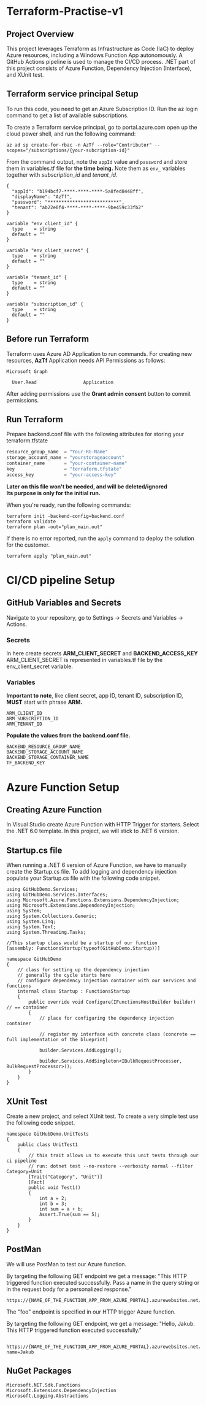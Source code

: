 # Terraform-Practise-v1

## Project Overview

This project leverages Terraform as Infrastructure as Code (IaC) to deploy Azure resources, including a Windows Function App autonomously. A GitHub Actions pipeline is used to manage the CI/CD process. .NET part of this project consists of Azure Function, Dependency Injection (Interface), and XUnit test.

## Terraform service principal Setup

To run this code, you need to get an Azure Subscription ID. Run the az login command to get a list of available subscriptions.

To create a Terraform service principal, go to portal.azure.com open up the cloud power shell, and run the following command:

```text
az ad sp create-for-rbac -n AzTf --role="Contributor" --scopes="/subscriptions/{your-subcription-id}"
```

From the command output, note the `appId` value and `password` and store them in variables.tf file for **the time being.** Note them as `env_` variables together with _subscription_id_ and _tenant_id_.

```text
{
  "appId": "b194bcf7-****-****-****-5a8fed8448ff",
  "displayName": "AzTf",
  "password": "**************************",
  "tenant": "ab22e0f4-****-****-****-9be459c33fb2"
}
```

```text
variable "env_client_id" {
  type    = string
  default = ""
}

variable "env_client_secret" {
  type    = string
  default = ""
}

variable "tenant_id" {
  type    = string
  default = ""
}

variable "subscription_id" {
  type    = string
  default = ""
}
```

## Before run Terraform

Terraform uses Azure AD Application to run commands. For creating new resources, **AzTf** Application needs API Permissions as follows:

```text
Microsoft Graph

  User.Read                 Application
```

After adding permissions use the **Grant admin consent** button to commit permissions.

## Run Terraform

Prepare backend.conf file with the following attributes for storing your terraform.tfstate

```terraform
resource_group_name  = "Your-RG-Name"
storage_account_name = "yourstorageaccount"
container_name       = "your-container-name"
key                  = "terraform.tfstate"
access_key           = "your-access-key"
```

**Later on this file won't be needed, and will be deleted/ignored**</br>
**Its purpose is only for the initial run.**

When you're ready, run the following commands:

```text
terraform init -backend-config=backend.conf
terraform validate
terraform plan -out="plan_main.out"
```

If there is no error reported, run the `apply` command to deploy the solution for the customer.

```text
terraform apply "plan_main.out"
```

# CI/CD pipeline Setup

## GitHub Variables and Secrets

Navigate to your repository, go to Settings -> Secrets and Variables -> Actions.

### Secrets

In here create secrets **ARM_CLIENT_SECRET** and **BACKEND_ACCESS_KEY**</br>
ARM_CLIENT_SECRET is represented in variables.tf file by the env_client_secret variable.

### Variables

**Important to note**, like client secret, app ID, tenant ID, subscription ID, **MUST** start with phrase **ARM.**

```text
ARM_CLIENT_ID
ARM_SUBSCRIPTION_ID
ARM_TENANT_ID
```

**Populate the values from the backend.conf file.**

```text
BACKEND_RESOURCE_GROUP_NAME
BACKEND_STORAGE_ACCOUNT_NAME
BACKEND_STORAGE_CONTAINER_NAME
TF_BACKEND_KEY
```

# Azure Function Setup

## Creating Azure Function

In Visual Studio create Azure Function with HTTP Trigger for starters. Select the .NET 6.0 template. In this project, we will stick to .NET 6 version.

## Startup.cs file

When running a .NET 6 version of Azure Function, we have to manually create the Startup.cs file. To add logging and dependency injection populate your Startup.cs file with the following code snippet.

```text
using GitHubDemo.Services;
using GitHubDemo.Services.Interfaces;
using Microsoft.Azure.Functions.Extensions.DependencyInjection;
using Microsoft.Extensions.DependencyInjection;
using System;
using System.Collections.Generic;
using System.Linq;
using System.Text;
using System.Threading.Tasks;

//This startup class would be a startup of our function
[assembly: FunctionsStartup(typeof(GitHubDemo.Startup))]

namespace GitHubDemo
{
    // class for setting up the dependency injection
    // generally the cycle starts here
    // configure dependency injection container with our services and functions
    internal class Startup : FunctionsStartup
    {
        public override void Configure(IFunctionsHostBuilder builder) // == container
        {
            // place for configuring the dependency injection container

            // register my interface with concrete class (concrete == full implementation of the blueprint)

            builder.Services.AddLogging();

            builder.Services.AddSingleton<IBulkRequestProcessor, BulkRequestProcessor>();
        }
    }
}

```

## XUnit Test

Create a new project, and select XUnit test. To create a very simple test use the following code snippet.

```text
namespace GitHubDemo.UnitTests
{
    public class UnitTest1
    {
        // this trait allows us to execute this unit tests through our ci pipeline
        // run: dotnet test --no-restore --verbosity normal --filter Category=Unit
        [Trait("Category", "Unit")]
        [Fact]
        public void Test1()
        {
            int a = 2;
            int b = 3;
            int sum = a + b;
            Assert.True(sum == 5);
        }
    }
}
```

## PostMan

We will use PostMan to test our Azure function.

By targeting the following GET endpoint we get a message: "This HTTP triggered function executed successfully. Pass a name in the query string or in the request body for a personalized response."

```text
https://{NAME_OF_THE_FUNCTION_APP_FROM_AZURE_PORTAL}.azurewebsites.net/api/foo
```

The "foo" endpoint is specified in our HTTP trigger Azure function.

By targeting the following GET endpoint, we get a message: "Hello, Jakub. This HTTP triggered function executed successfully."

```text
 https://{NAME_OF_THE_FUNCTION_APP_FROM_AZURE_PORTAL}.azurewebsites.net/api/foo?name=Jakub
```

## NuGet Packages

```text
Microsoft.NET.Sdk.Functions
Microsoft.Extensions.DependencyInjection
Microsoft.Logging.Abstractions
```
